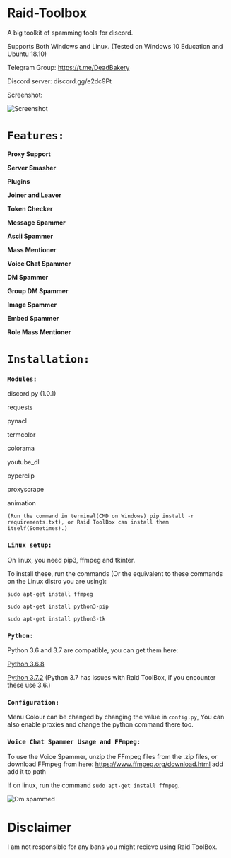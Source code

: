 # Raid-Toolbox

A big toolkit of spamming tools for discord.

Supports Both Windows and Linux. (Tested on Windows 10 Education and Ubuntu 18.10)

Telegram Group: https://t.me/DeadBakery

Discord server: discord.gg/e2dc9Pt

Screenshot:

![Screenshot](http://i.imgur.com/25WPvb9.png)

# `Features:`

**Proxy Support**

**Server Smasher**

**Plugins**

**Joiner and Leaver**

**Token Checker**

**Message Spammer**

**Ascii Spammer**

**Mass Mentioner**

**Voice Chat Spammer**

**DM Spammer**

**Group DM Spammer**

**Image Spammer**

**Embed Spammer**

**Role Mass Mentioner**



# `Installation:`
### `Modules:`

discord.py (1.0.1)

requests

pynacl

termcolor

colorama

youtube_dl

pyperclip

proxyscrape

animation

`(Run the command in terminal(CMD on Windows) pip install -r requirements.txt), or Raid ToolBox can install them itself(Sometimes).)`

### `Linux setup:`

On linux, you need pip3, ffmpeg and tkinter.

To install these, run the commands (Or the equivalent to these commands on the Linux distro you are using):

`sudo apt-get install ffmpeg`

`sudo apt-get install python3-pip`

`sudo apt-get install python3-tk`


### `Python:`

Python 3.6 and 3.7 are compatible, you can get them here:

[Python 3.6.8](https://www.python.org/downloads/release/python-368/)

[Python 3.7.2](https://www.python.org/downloads/release/python-373/) (Python 3.7 has issues with Raid ToolBox, if you encounter these use 3.6.)


### `Configuration:`

Menu Colour can be changed by changing the value in `config.py`, You can also enable proxies and change the python command there too.

### `Voice Chat Spammer Usage and FFmpeg:`

To use the Voice Spammer, unzip the FFmpeg files from the .zip files, or download FFmpeg from here: https://www.ffmpeg.org/download.html add add it to path

If on linux, run the command `sudo apt-get install ffmpeg`.

![Dm spammed](http://i.imgur.com/FoVOBQml.jpg)

# **Disclaimer**

I am not responsible for any bans you might recieve using Raid ToolBox.
